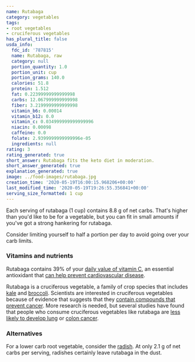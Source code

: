```yaml
---
name: Rutabaga
category: vegetables
tags:
- root vegetables
- cruciferous vegetables
has_plural_title: false
usda_info:
  fdc_id: '787815'
  name: Rutabaga, raw
  category: null
  portion_quantity: 1.0
  portion_unit: cup
  portion_grams: 140.0
  calories: 51.8
  protein: 1.512
  fat: 0.22399999999999998
  carbs: 12.067999999999998
  fiber: 3.2199999999999998
  vitamin_b6: 0.00014
  vitamin_b12: 0.0
  vitamin_c: 0.034999999999999996
  niacin: 0.00098
  caffeine: 0.0
  folate: 2.9399999999999996e-05
  ingredients: null
rating: 3
rating_generated: true
short_answer: Rutabaga fits the keto diet in moderation.
short_answer_generated: true
explanation_generated: true
image: ../food-images/rutabaga.jpg
creation_time: '2020-05-19T16:00:15.968206+00:00'
last_modified_time: '2020-05-19T19:26:55.356841+00:00'
serving_size_formatted: 1 cup
---
```

Each serving of rutabaga (1 cup) contains 8.8 g of net carbs. That's higher than you'd like to be for a vegetable, but you can fit in small amounts if you've got a strong hankering for rutabaga.

Consider limiting yourself to half a portion per day to avoid going over your carb limits.

### Vitamins and nutrients

Rutabaga contains 39% of your [daily value of vitamin C](https://ods.od.nih.gov/factsheets/VitaminC-HealthProfessional/), an essential antioxidant that [can help prevent cardiovascular disease](https://www.ncbi.nlm.nih.gov/pubmed/17884994).

Rutabaga is a cruciferous vegetable, a family of crop species that includes [kale](/kale) and [broccoli](/broccoli). Scientists are interested in cruciferous vegetables because of evidence that suggests that they [contain compounds that prevent cancer](https://www.cancer.gov/about-cancer/causes-prevention/risk/diet/cruciferous-vegetables-fact-sheet). More research is needed, but several studies have found that people who consume cruciferous vegetables like rutabaga are [less likely to develop lung](https://www.ncbi.nlm.nih.gov/pubmed/11078758) or [colon cancer](https://www.ncbi.nlm.nih.gov/pubmed/11117618).

### Alternatives

For a lower carb root vegetable, consider the [radish](/radishes). At only 2.1 g of net carbs per serving, radishes certainly leave rutabaga in the dust.
